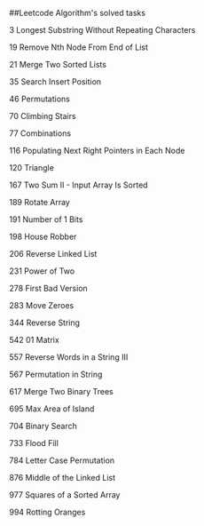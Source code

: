 ##Leetcode Algorithm's solved tasks

3 Longest Substring Without Repeating Characters

19 Remove Nth Node From End of List

21 Merge Two Sorted Lists

35 Search Insert Position

46 Permutations

70 Climbing Stairs

77 Combinations

116 Populating Next Right Pointers in Each Node

120 Triangle

167 Two Sum II - Input Array Is Sorted

189 Rotate Array

191 Number of 1 Bits

198 House Robber

206 Reverse Linked List

231 Power of Two

278 First Bad Version

283 Move Zeroes

344 Reverse String

542 01 Matrix

557 Reverse Words in a String III

567 Permutation in String

617 Merge Two Binary Trees
 
695 Max Area of Island

704 Binary Search

733 Flood Fill

784 Letter Case Permutation

876 Middle of the Linked List

977 Squares of a Sorted Array

994 Rotting Oranges
